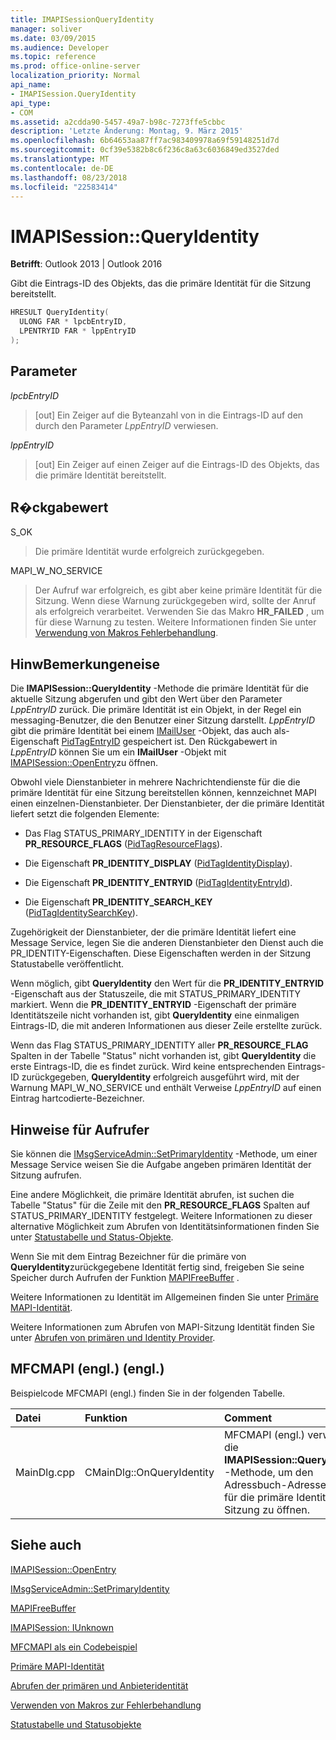 ```yaml
---
title: IMAPISessionQueryIdentity
manager: soliver
ms.date: 03/09/2015
ms.audience: Developer
ms.topic: reference
ms.prod: office-online-server
localization_priority: Normal
api_name:
- IMAPISession.QueryIdentity
api_type:
- COM
ms.assetid: a2cdda90-5457-49a7-b98c-7273ffe5cbbc
description: 'Letzte Änderung: Montag, 9. März 2015'
ms.openlocfilehash: 6b64653aa87ff7ac983409978a69f59148251d7d
ms.sourcegitcommit: 0cf39e5382b8c6f236c8a63c6036849ed3527ded
ms.translationtype: MT
ms.contentlocale: de-DE
ms.lasthandoff: 08/23/2018
ms.locfileid: "22583414"
---
```

# <a name="imapisessionqueryidentity"></a>IMAPISession::QueryIdentity

  
  
**Betrifft**: Outlook 2013 | Outlook 2016 
  
Gibt die Eintrags-ID des Objekts, das die primäre Identität für die Sitzung bereitstellt.
  
```cpp
HRESULT QueryIdentity(
  ULONG FAR * lpcbEntryID,
  LPENTRYID FAR * lppEntryID
);
```

## <a name="parameters"></a>Parameter

 _lpcbEntryID_
  
> [out] Ein Zeiger auf die Byteanzahl von in die Eintrags-ID auf den durch den Parameter _LppEntryID_ verwiesen. 
    
 _lppEntryID_
  
> [out] Ein Zeiger auf einen Zeiger auf die Eintrags-ID des Objekts, das die primäre Identität bereitstellt.
    
## <a name="return-value"></a>R�ckgabewert

S_OK 
  
> Die primäre Identität wurde erfolgreich zurückgegeben.
    
MAPI_W_NO_SERVICE 
  
> Der Aufruf war erfolgreich, es gibt aber keine primäre Identität für die Sitzung. Wenn diese Warnung zurückgegeben wird, sollte der Anruf als erfolgreich verarbeitet. Verwenden Sie das Makro **HR_FAILED** , um für diese Warnung zu testen. Weitere Informationen finden Sie unter [Verwendung von Makros Fehlerbehandlung](using-macros-for-error-handling.md).
    
## <a name="remarks"></a>HinwBemerkungeneise

Die **IMAPISession::QueryIdentity** -Methode die primäre Identität für die aktuelle Sitzung abgerufen und gibt den Wert über den Parameter _LppEntryID_ zurück. Die primäre Identität ist ein Objekt, in der Regel ein messaging-Benutzer, die den Benutzer einer Sitzung darstellt.  _LppEntryID_ gibt die primäre Identität bei einem [IMailUser](imailuserimapiprop.md) -Objekt, das auch als-Eigenschaft [PidTagEntryID](pidtagentryid-canonical-property.md) gespeichert ist. Den Rückgabewert in _LppEntryID_ können Sie um ein **IMailUser** -Objekt mit [IMAPISession::OpenEntry](imapisession-openentry.md)zu öffnen.
  
Obwohl viele Dienstanbieter in mehrere Nachrichtendienste für die die primäre Identität für eine Sitzung bereitstellen können, kennzeichnet MAPI einen einzelnen-Dienstanbieter. Der Dienstanbieter, der die primäre Identität liefert setzt die folgenden Elemente:
  
- Das Flag STATUS_PRIMARY_IDENTITY in der Eigenschaft **PR_RESOURCE_FLAGS** ([PidTagResourceFlags](pidtagresourceflags-canonical-property.md)).
    
- Die Eigenschaft **PR_IDENTITY_DISPLAY** ([PidTagIdentityDisplay](pidtagidentitydisplay-canonical-property.md)).
    
- Die Eigenschaft **PR_IDENTITY_ENTRYID** ([PidTagIdentityEntryId](pidtagidentityentryid-canonical-property.md)).
    
- Die Eigenschaft **PR_IDENTITY_SEARCH_KEY** ([PidTagIdentitySearchKey](pidtagidentitysearchkey-canonical-property.md)).
    
Zugehörigkeit der Dienstanbieter, der die primäre Identität liefert eine Message Service, legen Sie die anderen Dienstanbieter den Dienst auch die PR_IDENTITY-Eigenschaften. Diese Eigenschaften werden in der Sitzung Statustabelle veröffentlicht. 
  
Wenn möglich, gibt **QueryIdentity** den Wert für die **PR_IDENTITY_ENTRYID** -Eigenschaft aus der Statuszeile, die mit STATUS_PRIMARY_IDENTITY markiert. Wenn die **PR_IDENTITY_ENTRYID** -Eigenschaft der primäre Identitätszeile nicht vorhanden ist, gibt **QueryIdentity** eine einmaligen Eintrags-ID, die mit anderen Informationen aus dieser Zeile erstellte zurück. 
  
Wenn das Flag STATUS_PRIMARY_IDENTITY aller **PR_RESOURCE_FLAG** Spalten in der Tabelle "Status" nicht vorhanden ist, gibt **QueryIdentity** die erste Eintrags-ID, die es findet zurück. Wird keine entsprechenden Eintrags-ID zurückgegeben, **QueryIdentity** erfolgreich ausgeführt wird, mit der Warnung MAPI_W_NO_SERVICE und enthält Verweise _LppEntryID_ auf einen Eintrag hartcodierte-Bezeichner. 
  
## <a name="notes-to-callers"></a>Hinweise für Aufrufer

Sie können die [IMsgServiceAdmin::SetPrimaryIdentity](imsgserviceadmin-setprimaryidentity.md) -Methode, um einer Message Service weisen Sie die Aufgabe angeben primären Identität der Sitzung aufrufen. 
  
Eine andere Möglichkeit, die primäre Identität abrufen, ist suchen die Tabelle "Status" für die Zeile mit den **PR_RESOURCE_FLAGS** Spalten auf STATUS_PRIMARY_IDENTITY festgelegt. Weitere Informationen zu dieser alternative Möglichkeit zum Abrufen von Identitätsinformationen finden Sie unter [Statustabelle und Status-Objekte](status-table-and-status-objects.md).
  
Wenn Sie mit dem Eintrag Bezeichner für die primäre von **QueryIdentity**zurückgegebene Identität fertig sind, freigeben Sie seine Speicher durch Aufrufen der Funktion [MAPIFreeBuffer](mapifreebuffer.md) . 
  
Weitere Informationen zu Identität im Allgemeinen finden Sie unter [Primäre MAPI-Identität](mapi-primary-identity.md). 
  
Weitere Informationen zum Abrufen von MAPI-Sitzung Identität finden Sie unter [Abrufen von primären und Identity Provider](retrieving-primary-and-provider-identity.md). 
  
## <a name="mfcmapi-reference"></a>MFCMAPI (engl.) (engl.)

Beispielcode MFCMAPI (engl.) finden Sie in der folgenden Tabelle.
  
|**Datei**|**Funktion**|**Comment**|
|:-----|:-----|:-----|
|MainDlg.cpp  <br/> |CMainDlg::OnQueryIdentity  <br/> |MFCMAPI (engl.) verwendet die **IMAPISession::QueryIdentity** -Methode, um den Adressbuch-Adresseintrag für die primäre Identität der Sitzung zu öffnen.  <br/> |
   
## <a name="see-also"></a>Siehe auch



[IMAPISession::OpenEntry](imapisession-openentry.md)
  
[IMsgServiceAdmin::SetPrimaryIdentity](imsgserviceadmin-setprimaryidentity.md)
  
[MAPIFreeBuffer](mapifreebuffer.md)
  
[IMAPISession: IUnknown](imapisessioniunknown.md)


[MFCMAPI als ein Codebeispiel](mfcmapi-as-a-code-sample.md)
  
[Primäre MAPI-Identität](mapi-primary-identity.md)
  
[Abrufen der primären und Anbieteridentität](retrieving-primary-and-provider-identity.md)
  
[Verwenden von Makros zur Fehlerbehandlung](using-macros-for-error-handling.md)
  
[Statustabelle und Statusobjekte](status-table-and-status-objects.md)

